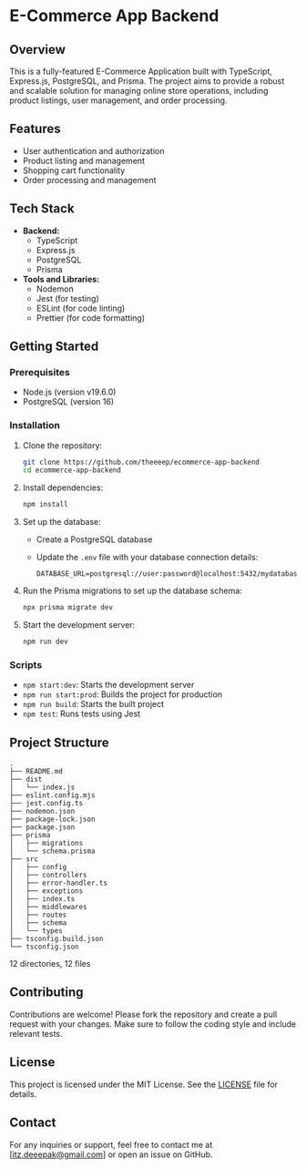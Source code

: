 # E-Commerce App Backend

## Overview

This is a fully-featured E-Commerce Application built with TypeScript, Express.js, PostgreSQL, and Prisma. The project aims to provide a robust and scalable solution for managing online store operations, including product listings, user management, and order processing.

## Features

- User authentication and authorization
- Product listing and management
- Shopping cart functionality
- Order processing and management

## Tech Stack

- **Backend:**
  - TypeScript
  - Express.js
  - PostgreSQL
  - Prisma
- **Tools and Libraries:**
  - Nodemon
  - Jest (for testing)
  - ESLint (for code linting)
  - Prettier (for code formatting)

## Getting Started

### Prerequisites

- Node.js (version v19.6.0)
- PostgreSQL (version 16)

### Installation

1. Clone the repository:

   ```bash
   git clone https://github.com/theeeep/ecommerce-app-backend
   cd ecommerce-app-backend
   ```

2. Install dependencies:

   ```bash
   npm install
   ```

3. Set up the database:

   - Create a PostgreSQL database
   - Update the `.env` file with your database connection details:

     ```
     DATABASE_URL=postgresql://user:password@localhost:5432/mydatabase
     ```

4. Run the Prisma migrations to set up the database schema:

   ```bash
   npx prisma migrate dev
   ```

5. Start the development server:
   ```bash
   npm run dev
   ```

### Scripts

- `npm start:dev`: Starts the development server
- `npm run start:prod`: Builds the project for production
- `npm run build`: Starts the built project
- `npm test`: Runs tests using Jest

## Project Structure

```
.
├── README.md
├── dist
│   └── index.js
├── eslint.config.mjs
├── jest.config.ts
├── nodemon.json
├── package-lock.json
├── package.json
├── prisma
│   ├── migrations
│   └── schema.prisma
├── src
│   ├── config
│   ├── controllers
│   ├── error-handler.ts
│   ├── exceptions
│   ├── index.ts
│   ├── middlewares
│   ├── routes
│   ├── schema
│   └── types
├── tsconfig.build.json
└── tsconfig.json

```

12 directories, 12 files

## Contributing

Contributions are welcome! Please fork the repository and create a pull request with your changes. Make sure to follow the coding style and include relevant tests.

## License

This project is licensed under the MIT License. See the [LICENSE](LICENSE) file for details.

## Contact

For any inquiries or support, feel free to contact me at [itz.deeepak@gmail.com] or open an issue on GitHub.
